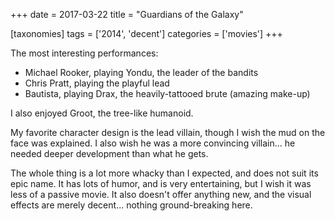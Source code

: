 +++
date = 2017-03-22
title = "Guardians of the Galaxy"

[taxonomies]
tags = ['2014', 'decent']
categories = ['movies']
+++

The most interesting performances:

-   Michael Rooker, playing Yondu, the leader of the bandits
-   Chris Pratt, playing the playful lead
-   Bautista, playing Drax, the heavily-tattooed brute (amazing make-up)

I also enjoyed Groot, the tree-like humanoid.

My favorite character design is the lead villain, though I wish the mud
on the face was explained. I also wish he was a more convincing
villain... he needed deeper development than what he gets.

The whole thing is a lot more whacky than I expected, and does not suit
its epic name. It has lots of humor, and is very entertaining, but I
wish it was less of a passive movie. It also doesn't offer anything
new, and the visual effects are merely decent... nothing
ground-breaking here.
